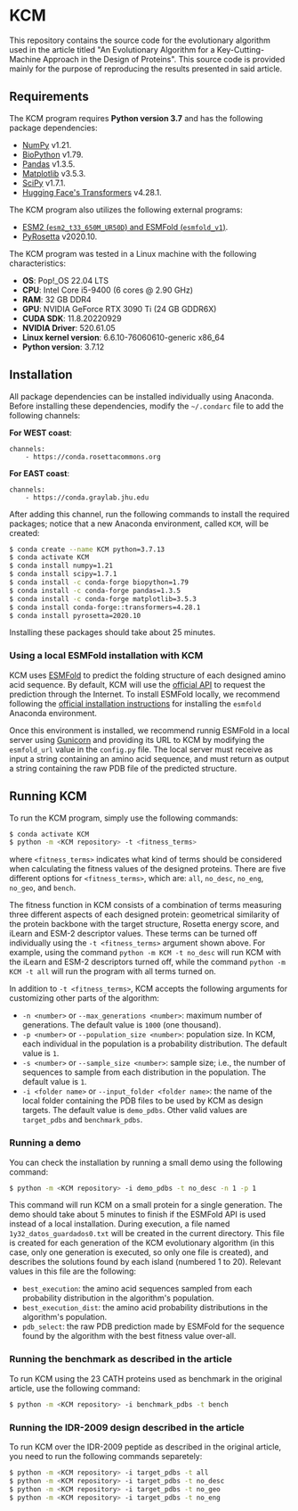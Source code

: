 # KCM

This repository contains the source code for the evolutionary algorithm used in the article titled "An Evolutionary Algorithm for a Key-Cutting-Machine Approach in the Design of Proteins". This source code is provided mainly for the purpose of reproducing the results presented in said article.

## Requirements

The KCM program requires **Python version 3.7** and has the following package dependencies:

- [NumPy](https://numpy.org/install/) v1.21.
- [BioPython](https://biopython.org/wiki/Packages) v1.79.
- [Pandas](https://pypi.org/project/pandas/) v1.3.5.
- [Matplotlib](https://matplotlib.org/stable/users/getting_started/index.html#installation-quick-start) v3.5.3.
- [SciPy](https://scipy.org/install/#pip-install) v1.7.1.
- [Hugging Face's Transformers](https://github.com/huggingface/transformers?tab=readme-ov-file#with-conda) v4.28.1.

The KCM program also utilizes the following external programs:

- [ESM2 (`esm2_t33_650M_UR50D`) and ESMFold (`esmfold_v1`)](https://github.com/facebookresearch/esm?tab=readme-ov-file#repostart).
- [PyRosetta](https://www.pyrosetta.org/downloads#h.c0px19b8kvuw) v2020.10.

The KCM program was tested in a Linux machine with the following characteristics:

- **OS**: Pop!_OS 22.04 LTS
- **CPU**: Intel Core i5-9400 (6 cores @ 2.90 GHz)
- **RAM**: 32 GB DDR4
- **GPU**: NVIDIA GeForce RTX 3090 Ti (24 GB GDDR6X)
- **CUDA SDK**: 11.8.20220929
- **NVIDIA Driver**: 520.61.05
- **Linux kernel version**: 6.6.10-76060610-generic x86_64
- **Python version**: 3.7.12

## Installation

All package dependencies can be installed individually using Anaconda. Before installing these dependencies, modify the `~/.condarc` file to add the following channels:

**For WEST coast**:
```
channels: 
    - https://conda.rosettacommons.org
```

**For EAST coast**:
```
channels:
    - https://conda.graylab.jhu.edu
```

After adding this channel, run the following commands to install the required packages; notice that a new Anaconda environment, called `KCM`, will be created:

```bash
$ conda create --name KCM python=3.7.13
$ conda activate KCM
$ conda install numpy=1.21
$ conda install scipy=1.7.1
$ conda install -c conda-forge biopython=1.79
$ conda install -c conda-forge pandas=1.3.5
$ conda install -c conda-forge matplotlib=3.5.3
$ conda install conda-forge::transformers=4.28.1
$ conda install pyrosetta=2020.10
```

Installing these packages should take about 25 minutes.

### Using a local ESMFold installation with KCM

KCM uses [ESMFold](https://esmatlas.com/resources?action=fold) to predict the folding structure of each designed amino acid sequence. By default, KCM will use the [official API](https://esmatlas.com/about#api) to request the prediction through the Internet. To install ESMFold locally, we recommend following the [official installation instructions](https://github.com/facebookresearch/esm?tab=readme-ov-file#getting-started-with-this-repo-) for installing the `esmfold` Anaconda environment. 

Once this environment is installed, we recommend runnig ESMFold in a local server using [Gunicorn](https://gunicorn.org/) and providing its URL to KCM by modifying the `esmfold_url` value in the `config.py` file. The local server must receive as input a string containing an amino acid sequence, and must return as output a string containing the raw PDB file of the predicted structure.

## Running KCM

To run the KCM program, simply use the following commands:

```bash
$ conda activate KCM
$ python -m <KCM repository> -t <fitness_terms>
```

where `<fitness_terms>` indicates what kind of terms should be considered when calculating the fitness values of the designed proteins. There are five different options for `<fitness_terms>`, which are: `all`, `no_desc`, `no_eng`, `no_geo`, and `bench`.

The fitness function in KCM consists of a combination of terms measuring three different aspects of each designed protein: geometrical similarity of the protein backbone with the target structure, Rosetta energy score, and iLearn and ESM-2 descriptor values. These terms can be turned off individually using the `-t <fitness_terms>` argument shown above. For example, using the command `python -m KCM -t no_desc` will run KCM with the iLearn and ESM-2 descriptors turned off, while the command `python -m KCM -t all` will run the program with all terms turned on.

In addition to `-t <fitness_terms>`, KCM accepts the following arguments for customizing other parts of the algorithm: 

- `-n <number>` or `--max_generations <number>`: maximum number of generations. The default value is `1000` (one thousand).
- `-p <number>` or `--population_size <number>`: population size. In KCM, each individual in the population is a probability distribution. The default value is `1`.
- `-s <number>` or `--sample_size <number>`: sample size; i.e., the number of sequences to sample from each distribution in the population. The default value is `1`.
- `-i <folder name>` or `--input_folder <folder name>`: the name of the local folder containing the PDB files to be used by KCM as design targets. The default value is `demo_pdbs`. Other valid values are `target_pdbs` and `benchmark_pdbs`.

### Running a demo

You can check the installation by running a small demo using the following command:

```bash
$ python -m <KCM repository> -i demo_pdbs -t no_desc -n 1 -p 1
```

This command will run KCM on a small protein for a single generation. The demo should take about 5 minutes to finish if the ESMFold API is used instead of a local installation. During execution, a file named `1y32_datos_guardados0.txt` will be created in the current directory. This file is created for each generation of the KCM evolutionary algorithm (in this case, only one generation is executed, so only one file is created), and describes the solutions found by each island (numbered 1 to 20). Relevant values in this file are the following:

- `best_execution`: the amino acid sequences sampled from each probability distribution in the algorithm's population.
- `best_execution_dist`: the amino acid probability distributions in the algorithm's population.
- `pdb_select`: the raw PDB prediction made by ESMFold for the sequence found by the algorithm with the best fitness value over-all. 

### Running the benchmark as described in the article

To run KCM using the 23 CATH proteins used as benchmark in the original article, use the following command:

```bash
$ python -m <KCM repository> -i benchmark_pdbs -t bench
```

### Running the IDR-2009 design described in the article

To run KCM over the IDR-2009 peptide as described in the original article, you need to run the following commands separetely:

```bash
$ python -m <KCM repository> -i target_pdbs -t all
$ python -m <KCM repository> -i target_pdbs -t no_desc
$ python -m <KCM repository> -i target_pdbs -t no_geo
$ python -m <KCM repository> -i target_pdbs -t no_eng
```
